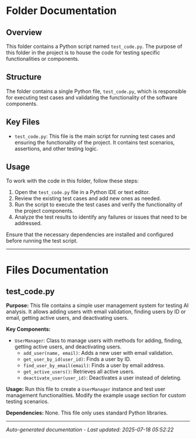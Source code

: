 # Folder Documentation

## Overview
This folder contains a Python script named `test_code.py`. The purpose of this folder in the project is to house the code for testing specific functionalities or components.

## Structure
The folder contains a single Python file, `test_code.py`, which is responsible for executing test cases and validating the functionality of the software components.

## Key Files
- `test_code.py`: This file is the main script for running test cases and ensuring the functionality of the project. It contains test scenarios, assertions, and other testing logic.

## Usage
To work with the code in this folder, follow these steps:
1. Open the `test_code.py` file in a Python IDE or text editor.
2. Review the existing test cases and add new ones as needed.
3. Run the script to execute the test cases and verify the functionality of the project components.
4. Analyze the test results to identify any failures or issues that need to be addressed.

Ensure that the necessary dependencies are installed and configured before running the test script.

---

# Files Documentation

## test_code.py

**Purpose:** This file contains a simple user management system for testing AI analysis. It allows adding users with email validation, finding users by ID or email, getting active users, and deactivating users.

**Key Components:**
- `UserManager`: Class to manage users with methods for adding, finding, getting active users, and deactivating users.
  - `add_user(name, email)`: Adds a new user with email validation.
  - `get_user_by_id(user_id)`: Finds a user by ID.
  - `find_user_by_email(email)`: Finds a user by email address.
  - `get_active_users()`: Retrieves all active users.
  - `deactivate_user(user_id)`: Deactivates a user instead of deleting.

**Usage:** Run this file to create a `UserManager` instance and test user management functionalities. Modify the example usage section for custom testing scenarios.

**Dependencies:** None. This file only uses standard Python libraries.

---
*Auto-generated documentation - Last updated: 2025-07-18 05:52:22*
